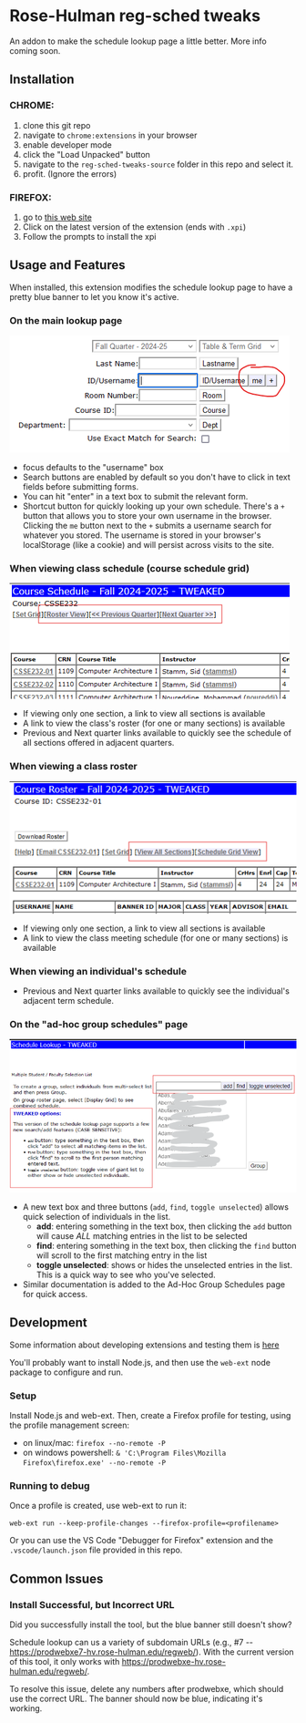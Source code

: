 # Rose-Hulman reg-sched tweaks
An addon to make the schedule lookup page a little better.  More info coming soon.

## Installation

### CHROME:
1. clone this git repo
2. navigate to `chrome:extensions` in your browser
3. enable developer mode
4. click the "Load Unpacked" button
5. navigate to the `reg-sched-tweaks-source` folder in this repo and select it.
6. profit.  (Ignore the errors)

### FIREFOX:
1. go to [this web site](https://www.rose-hulman.edu/~stammsl/rst)
2. Click on the latest version of the extension (ends with `.xpi`)
3. Follow the prompts to install the xpi

## Usage and Features

When installed, this extension modifies the schedule lookup page to have a pretty blue banner to let you know it's active.

### On the main lookup page
<img src="docs/main-page-buttons.png">

* focus defaults to the "username" box
* Search buttons are enabled by default so you don't have to click in text fields before submitting forms.
* You can hit "enter" in a text box to submit the relevant form.
* Shortcut button for quickly looking up your own schedule.  There's a `+` button that allows you to store your own username in the browser. Clicking the `me` button next to the `+` submits a username search for whatever you stored.  The username is stored in your browser's localStorage (like a cookie) and will persist across visits to the site.

### When viewing class schedule (course schedule grid)
<img src="docs/all-sections-grid-additions.png">

* If viewing only one section, a link to view all sections is available
* A link to view the class's roster (for one or many sections) is available
* Previous and Next quarter links available to quickly see the schedule of all sections offered in adjacent quarters.

### When viewing a class roster
<img src="docs/single-section-additions.png">

* If viewing only one section, a link to view all sections is available
* A link to view the class meeting schedule (for one or many sections) is available

### When viewing an individual's schedule
* Previous and Next quarter links available to quickly see the individual's adjacent term schedule.

### On the "ad-hoc group schedules" page
<img src="docs/adhoc-schedule-additions.png">

* A new text box and three buttons (`add`, `find`, `toggle unselected`) allows quick selection of individuals in the list.
  - **add**: entering something in the text box, then clicking the `add` button will cause *ALL* matching entries in the list to be selected
  - **find**: entering something in the text box, then clicking the `find` button will scroll to the first matching entry in the list
  - **toggle unselected**: shows or hides the unselected entries in the list.  This is a quick way to see who you've selected.
* Similar documentation is added to the Ad-Hoc Group Schedules page for quick access.

## Development
Some information about developing extensions and testing them is [here](https://extensionworkshop.com/documentation/develop/getting-started-with-web-ext/#testing-out-an-extension)

You'll probably want to install Node.js, and then use the `web-ext` node package to configure and run.

### Setup
Install Node.js and web-ext.  Then, create a Firefox profile for testing, using the profile management screen:

- on linux/mac: `firefox --no-remote -P`
- on windows powershell: `& 'C:\Program Files\Mozilla Firefox\firefox.exe' --no-remote -P`

### Running to debug
Once a profile is created, use web-ext to run it:
```
web-ext run --keep-profile-changes --firefox-profile=<profilename>
```

Or you can use the VS Code "Debugger for Firefox" extension and the `.vscode/launch.json` file provided in this repo.

## Common Issues

### Install Successful, but Incorrect URL
Did you successfully install the tool, but the blue banner still doesn't show?

Schedule lookup can us a variety of subdomain URLs (e.g., #7 -- https://prodwebxe7-hv.rose-hulman.edu/regweb/). With the current version of this tool, it only works with https://prodwebxe-hv.rose-hulman.edu/regweb/. 

To resolve this issue, delete any numbers after prodwebxe, which should use the correct URL. The banner should now be blue, indicating it's working. 